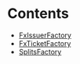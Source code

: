 

# Contents
- [FxIssuerFactory](FxIssuerFactory.sol/contract.FxIssuerFactory.md)
- [FxTicketFactory](FxTicketFactory.sol/contract.FxTicketFactory.md)
- [SplitsFactory](SplitsFactory.sol/contract.SplitsFactory.md)
